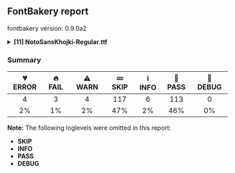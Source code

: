 ## FontBakery report

fontbakery version: 0.9.0a2

<details><summary><b>[11] NotoSansKhojki-Regular.ttf</b></summary><div><details><summary>💔 <b>ERROR:</b> Checking OS/2 achVendID. (<a href="https://font-bakery.readthedocs.io/en/stable/fontbakery/profiles/googlefonts.html#com.google.fonts/check/vendor_id">com.google.fonts/check/vendor_id</a>)</summary><div>


* 💔 **ERROR** The condition <FontBakeryCondition:registered_vendor_ids> had an error: ModuleNotFoundError: No module named 'bs4'
</div></details><details><summary>💔 <b>ERROR:</b> Show hinting filesize impact. (<a href="https://font-bakery.readthedocs.io/en/stable/fontbakery/profiles/googlefonts.html#com.google.fonts/check/hinting_impact">com.google.fonts/check/hinting_impact</a>)</summary><div>


* 💔 **ERROR** The condition <FontBakeryCondition:hinting_stats> had an error: ModuleNotFoundError: No module named 'dehinter'
</div></details><details><summary>💔 <b>ERROR:</b> Check that no collisions are found while shaping (<a href="https://font-bakery.readthedocs.io/en/stable/fontbakery/profiles/<Section: Shaping Checks>.html#com.google.fonts/check/shaping/collides">com.google.fonts/check/shaping/collides</a>)</summary><div>


* 💔 **ERROR** Failed with ModuleNotFoundError: No module named 'collidoscope'
</div></details><details><summary>💔 <b>ERROR:</b> Ensure soft_dotted characters lose their dot when combined with marks that replace the dot. (<a href="https://font-bakery.readthedocs.io/en/stable/fontbakery/profiles/<Section: Shaping Checks>.html#com.google.fonts/check/soft_dotted">com.google.fonts/check/soft_dotted</a>)</summary><div>


* 💔 **ERROR** Failed with ModuleNotFoundError: No module named 'shaperglot'
</div></details><details><summary>🔥 <b>FAIL:</b> Version number has increased since previous release on Google Fonts? (<a href="https://font-bakery.readthedocs.io/en/stable/fontbakery/profiles/googlefonts.html#com.google.fonts/check/version_bump">com.google.fonts/check/version_bump</a>)</summary><div>


* 🔥 **FAIL** Version number 2.0030059814453125 is equal to version on Google Fonts.
* 🔥 **FAIL** Version number 2.0030059814453125 is less than version on Google Fonts GitHub repo (2.003997802734375).
</div></details><details><summary>🔥 <b>FAIL:</b> Noto fonts must have an ARTICLE.en_us.html file (<a href="https://font-bakery.readthedocs.io/en/stable/fontbakery/profiles/googlefonts.html#com.google.fonts/check/description/noto_has_article">com.google.fonts/check/description/noto_has_article</a>)</summary><div>


* 🔥 **FAIL** This is a Noto font but it lacks an ARTICLE.en_us.html file [code: missing-article]
</div></details><details><summary>🔥 <b>FAIL:</b> Check that texts shape as per expectation (<a href="https://font-bakery.readthedocs.io/en/stable/fontbakery/profiles/<Section: Shaping Checks>.html#com.google.fonts/check/shaping/regression">com.google.fonts/check/shaping/regression</a>)</summary><div>


* 🔥 **FAIL** qa/shaping_tests/khojki.json: Expected and actual shaping not matching
<div class="shaping">


<style type="text/css">
    @font-face {font-family: "TestFont"; src: url(../../fonts/NotoSansKhojki/googlefonts/ttf/NotoSansKhojki-Regular.ttf);}
    .tf { font-family: "TestFont"; }
    .shaping pre { font-size: 1.2rem; }
    .shaping li {
        font-size: 1.2rem;
        border-top: 1px solid #ddd;
        padding: 12px;
        margin-top: 12px;
    }
    .shaping-svg {
        height: 100px;
        margin: 10px;
        transform: matrix(1, 0, 0, -1, 0, 0);
    }
</style>

<h4>qa/shaping_tests/khojki.json: Expected and actual shaping not matching</h4>


</div>
<div class="shaping">

<li>Shaping did not match: <span class="tf">𑈤‍𑈵𑈦𑈟𑈯𑈋𑈮</span> (Added by SIESTA)</li>


<pre>Expected: MRA=0+768|PU=4+564|kj_GGA=6+744|II.alt2=6+249</pre>



<pre>Got     : MRA=0+768|space=0+0|PU=4+564|kj_GGA=6+744|II.alt2=6+249</pre>


Got: <svg class="shaping-svg" xmlns="http://www.w3.org/2000/svg" viewBox="0 0 2325 2856" transform="matrix(1 0 0 -1 0 0)">
<path d="M421.0,-34.0Q418.0,-36.0 412.5,-38.5Q407.0,-41.0 400.0,-42.0Q384.0,-43.0 370.0,-30.0Q356.0,-17.0 355.0,-4.0Q354.0,5.0 355.5,12.0Q357.0,19.0 366.0,27.0L607.0,250.0Q610.0,272.0 612.0,296.0Q614.0,320.0 614.0,345.0Q614.0,414.0 604.0,442.0Q594.0,470.0 568.0,470.0Q533.0,470.0 492.5,452.0Q452.0,434.0 393.0,389.0Q401.0,357.0 408.5,312.5Q416.0,268.0 416.0,220.0Q416.0,153.0 386.0,107.0Q356.0,61.0 285.0,61.0Q237.0,61.0 204.5,81.0Q172.0,101.0 156.0,132.0Q140.0,163.0 140.0,196.0Q140.0,256.0 185.0,313.0Q230.0,370.0 305.0,431.0Q291.0,456.0 265.0,466.0Q239.0,476.0 186.0,476.0Q130.0,476.0 100.5,493.5Q71.0,511.0 60.5,535.0Q50.0,559.0 50.0,580.0Q50.0,602.0 64.5,614.5Q79.0,627.0 94.0,627.0Q108.0,627.0 113.5,619.5Q119.0,612.0 121.0,601.0Q124.0,588.0 130.5,576.5Q137.0,565.0 159.0,560.0Q174.0,557.0 191.0,556.5Q208.0,556.0 239.0,556.0Q282.0,556.0 311.0,537.0Q340.0,518.0 362.0,475.0Q415.0,514.0 462.5,534.5Q510.0,555.0 557.0,555.0Q615.0,555.0 645.0,523.5Q675.0,492.0 686.5,441.5Q698.0,391.0 698.0,333.0Q698.0,271.0 688.5,207.5Q679.0,144.0 666.5,93.0Q654.0,42.0 643.0,17.0Q637.0,3.0 625.5,-1.5Q614.0,-6.0 602.0,-6.0Q584.0,-6.0 567.0,4.0Q550.0,14.0 550.0,33.0Q550.0,39.0 557.0,59.0Q564.0,79.0 573.0,109.0L421.0,-34.0ZM225.0,188.0Q225.0,166.0 237.5,156.0Q250.0,146.0 271.0,146.0Q306.0,146.0 324.0,178.5Q342.0,211.0 342.0,257.0Q342.0,277.0 339.5,297.5Q337.0,318.0 332.0,338.0Q282.0,294.0 253.5,253.5Q225.0,213.0 225.0,188.0Z" transform="translate(0, 947)"/>
<path d="" transform="translate(768, 947)"/>
<path d="M494.0,244.0Q494.0,127.0 473.0,38.5Q452.0,-50.0 398.5,-100.0Q345.0,-150.0 248.0,-150.0Q206.0,-150.0 167.0,-137.5Q128.0,-125.0 97.0,-104.5Q66.0,-84.0 48.0,-59.0Q30.0,-34.0 30.0,-9.0Q30.0,8.0 34.5,28.0Q39.0,48.0 52.0,48.0Q60.0,48.0 66.5,40.5Q73.0,33.0 83.0,20.0Q98.0,1.0 120.5,-19.0Q143.0,-39.0 173.0,-52.5Q203.0,-66.0 240.0,-66.0Q305.0,-66.0 342.0,-27.0Q379.0,12.0 394.0,82.5Q409.0,153.0 409.0,247.0Q409.0,255.0 409.0,263.0Q373.0,228.0 337.5,215.0Q302.0,202.0 268.0,202.0Q228.0,202.0 194.5,218.0Q161.0,234.0 140.0,261.5Q119.0,289.0 115.0,324.0Q114.0,331.0 114.0,343.5Q114.0,356.0 114.0,370.0Q114.0,399.0 114.5,430.5Q115.0,462.0 115.0,477.0Q115.0,491.0 111.5,504.5Q108.0,518.0 94.5,527.5Q81.0,537.0 50.0,539.0Q41.0,540.0 36.5,548.5Q32.0,557.0 32.0,569.0Q32.0,586.0 41.0,603.0Q50.0,620.0 67.0,620.0Q122.0,620.0 159.0,588.5Q196.0,557.0 196.0,497.0Q196.0,478.0 196.5,445.5Q197.0,413.0 198.0,382.5Q199.0,352.0 199.0,339.0Q201.0,312.0 215.5,297.0Q230.0,282.0 263.0,282.0Q289.0,282.0 319.0,293.0Q349.0,304.0 370.5,330.0Q392.0,356.0 392.0,402.0Q392.0,442.0 382.5,471.0Q373.0,500.0 363.5,520.5Q354.0,541.0 354.0,555.0Q354.0,572.0 365.0,580.5Q376.0,589.0 391.0,589.0Q408.0,589.0 425.0,577.0Q442.0,565.0 450.0,544.0Q464.0,510.0 473.5,459.0Q483.0,408.0 488.5,351.5Q494.0,295.0 494.0,244.0Z" transform="translate(768, 947)"/>
<path d="M674.0,291.0Q674.0,243.0 669.5,183.5Q665.0,124.0 656.0,69.0Q647.0,14.0 632.0,-23.0Q626.0,-38.0 614.0,-42.0Q602.0,-46.0 590.0,-46.0Q572.0,-46.0 555.5,-35.5Q539.0,-25.0 539.0,-7.0Q539.0,7.0 554.0,48.0Q569.0,89.0 580.0,160.0Q541.0,134.0 492.5,110.5Q444.0,87.0 392.5,66.0Q341.0,45.0 293.0,29.5Q245.0,14.0 208.0,4.0Q188.0,-1.0 175.0,-2.5Q162.0,-4.0 148.0,-4.0Q124.0,-4.0 111.0,13.0Q98.0,30.0 98.0,48.0Q98.0,67.0 110.0,74.0Q122.0,81.0 143.0,85.0Q198.0,95.0 259.5,112.5Q321.0,130.0 381.5,155.0Q442.0,180.0 495.5,210.5Q549.0,241.0 589.0,276.0Q589.0,281.0 589.0,286.0Q589.0,345.0 582.5,391.0Q576.0,437.0 565.0,465.0Q555.0,491.0 536.0,511.5Q517.0,532.0 479.0,548.0Q466.0,553.0 457.0,560.0Q448.0,567.0 448.0,582.0Q448.0,602.0 464.0,616.5Q480.0,631.0 503.0,631.0Q528.0,631.0 564.5,607.0Q601.0,583.0 626.0,536.0Q649.0,495.0 661.5,435.0Q674.0,375.0 674.0,291.0ZM283.0,213.0Q234.0,213.0 194.0,227.5Q154.0,242.0 125.5,264.0Q97.0,286.0 82.0,310.0Q67.0,334.0 67.0,353.0Q67.0,364.0 71.5,380.0Q76.0,396.0 84.5,408.0Q93.0,420.0 103.0,420.0Q112.0,420.0 119.0,408.5Q126.0,397.0 135.0,382.0Q154.0,351.0 188.5,325.0Q223.0,299.0 285.0,299.0Q329.0,299.0 362.0,322.0Q395.0,345.0 395.0,382.0Q395.0,419.0 369.5,437.0Q344.0,455.0 283.0,455.0Q206.0,455.0 159.5,487.0Q113.0,519.0 113.0,583.0Q113.0,605.0 128.5,616.0Q144.0,627.0 159.0,627.0Q176.0,627.0 180.5,614.0Q185.0,601.0 188.0,586.0Q194.0,558.0 220.0,548.0Q246.0,538.0 299.0,538.0Q346.0,538.0 385.5,521.0Q425.0,504.0 449.0,468.0Q473.0,432.0 473.0,375.0Q473.0,305.0 424.0,259.0Q375.0,213.0 283.0,213.0Z" transform="translate(1332, 947)"/>
<path d="M50.0,40.0Q50.0,94.0 58.5,140.5Q67.0,187.0 77.0,230.0Q86.0,268.0 91.5,304.5Q97.0,341.0 97.0,378.0Q97.0,422.0 86.0,446.0Q75.0,470.0 43.0,470.0Q5.0,470.0 -30.0,423.0Q-65.0,376.0 -86.0,301.0L-151.0,335.0Q-136.0,388.0 -113.0,437.5Q-90.0,487.0 -52.5,519.0Q-15.0,551.0 41.0,551.0Q89.0,551.0 118.0,527.0Q147.0,503.0 160.5,462.0Q174.0,421.0 174.0,371.0Q174.0,345.0 169.5,310.0Q165.0,275.0 159.0,242.0Q153.0,209.0 148.0,188.0Q140.0,153.0 133.5,117.0Q127.0,81.0 127.0,43.0Q127.0,-27.0 146.0,-49.5Q165.0,-72.0 198.0,-72.0Q209.0,-72.0 221.0,-69.0Q226.0,-68.0 231.0,-67.5Q236.0,-67.0 239.0,-67.0Q254.0,-67.0 261.5,-84.5Q269.0,-102.0 269.0,-119.0Q269.0,-135.0 261.0,-139.0Q245.0,-147.0 228.5,-149.5Q212.0,-152.0 195.0,-152.0Q132.0,-152.0 91.0,-103.0Q50.0,-54.0 50.0,40.0Z" transform="translate(2076, 947)"/>
</svg>
 Expected: <svg class="shaping-svg" xmlns="http://www.w3.org/2000/svg" viewBox="0 0 2325 2856" transform="matrix(1 0 0 -1 0 0)">
<path d="M421.0,-34.0Q418.0,-36.0 412.5,-38.5Q407.0,-41.0 400.0,-42.0Q384.0,-43.0 370.0,-30.0Q356.0,-17.0 355.0,-4.0Q354.0,5.0 355.5,12.0Q357.0,19.0 366.0,27.0L607.0,250.0Q610.0,272.0 612.0,296.0Q614.0,320.0 614.0,345.0Q614.0,414.0 604.0,442.0Q594.0,470.0 568.0,470.0Q533.0,470.0 492.5,452.0Q452.0,434.0 393.0,389.0Q401.0,357.0 408.5,312.5Q416.0,268.0 416.0,220.0Q416.0,153.0 386.0,107.0Q356.0,61.0 285.0,61.0Q237.0,61.0 204.5,81.0Q172.0,101.0 156.0,132.0Q140.0,163.0 140.0,196.0Q140.0,256.0 185.0,313.0Q230.0,370.0 305.0,431.0Q291.0,456.0 265.0,466.0Q239.0,476.0 186.0,476.0Q130.0,476.0 100.5,493.5Q71.0,511.0 60.5,535.0Q50.0,559.0 50.0,580.0Q50.0,602.0 64.5,614.5Q79.0,627.0 94.0,627.0Q108.0,627.0 113.5,619.5Q119.0,612.0 121.0,601.0Q124.0,588.0 130.5,576.5Q137.0,565.0 159.0,560.0Q174.0,557.0 191.0,556.5Q208.0,556.0 239.0,556.0Q282.0,556.0 311.0,537.0Q340.0,518.0 362.0,475.0Q415.0,514.0 462.5,534.5Q510.0,555.0 557.0,555.0Q615.0,555.0 645.0,523.5Q675.0,492.0 686.5,441.5Q698.0,391.0 698.0,333.0Q698.0,271.0 688.5,207.5Q679.0,144.0 666.5,93.0Q654.0,42.0 643.0,17.0Q637.0,3.0 625.5,-1.5Q614.0,-6.0 602.0,-6.0Q584.0,-6.0 567.0,4.0Q550.0,14.0 550.0,33.0Q550.0,39.0 557.0,59.0Q564.0,79.0 573.0,109.0L421.0,-34.0ZM225.0,188.0Q225.0,166.0 237.5,156.0Q250.0,146.0 271.0,146.0Q306.0,146.0 324.0,178.5Q342.0,211.0 342.0,257.0Q342.0,277.0 339.5,297.5Q337.0,318.0 332.0,338.0Q282.0,294.0 253.5,253.5Q225.0,213.0 225.0,188.0Z" transform="translate(0, 947)"/>
<path d="M494.0,244.0Q494.0,127.0 473.0,38.5Q452.0,-50.0 398.5,-100.0Q345.0,-150.0 248.0,-150.0Q206.0,-150.0 167.0,-137.5Q128.0,-125.0 97.0,-104.5Q66.0,-84.0 48.0,-59.0Q30.0,-34.0 30.0,-9.0Q30.0,8.0 34.5,28.0Q39.0,48.0 52.0,48.0Q60.0,48.0 66.5,40.5Q73.0,33.0 83.0,20.0Q98.0,1.0 120.5,-19.0Q143.0,-39.0 173.0,-52.5Q203.0,-66.0 240.0,-66.0Q305.0,-66.0 342.0,-27.0Q379.0,12.0 394.0,82.5Q409.0,153.0 409.0,247.0Q409.0,255.0 409.0,263.0Q373.0,228.0 337.5,215.0Q302.0,202.0 268.0,202.0Q228.0,202.0 194.5,218.0Q161.0,234.0 140.0,261.5Q119.0,289.0 115.0,324.0Q114.0,331.0 114.0,343.5Q114.0,356.0 114.0,370.0Q114.0,399.0 114.5,430.5Q115.0,462.0 115.0,477.0Q115.0,491.0 111.5,504.5Q108.0,518.0 94.5,527.5Q81.0,537.0 50.0,539.0Q41.0,540.0 36.5,548.5Q32.0,557.0 32.0,569.0Q32.0,586.0 41.0,603.0Q50.0,620.0 67.0,620.0Q122.0,620.0 159.0,588.5Q196.0,557.0 196.0,497.0Q196.0,478.0 196.5,445.5Q197.0,413.0 198.0,382.5Q199.0,352.0 199.0,339.0Q201.0,312.0 215.5,297.0Q230.0,282.0 263.0,282.0Q289.0,282.0 319.0,293.0Q349.0,304.0 370.5,330.0Q392.0,356.0 392.0,402.0Q392.0,442.0 382.5,471.0Q373.0,500.0 363.5,520.5Q354.0,541.0 354.0,555.0Q354.0,572.0 365.0,580.5Q376.0,589.0 391.0,589.0Q408.0,589.0 425.0,577.0Q442.0,565.0 450.0,544.0Q464.0,510.0 473.5,459.0Q483.0,408.0 488.5,351.5Q494.0,295.0 494.0,244.0Z" transform="translate(768, 947)"/>
<path d="M674.0,291.0Q674.0,243.0 669.5,183.5Q665.0,124.0 656.0,69.0Q647.0,14.0 632.0,-23.0Q626.0,-38.0 614.0,-42.0Q602.0,-46.0 590.0,-46.0Q572.0,-46.0 555.5,-35.5Q539.0,-25.0 539.0,-7.0Q539.0,7.0 554.0,48.0Q569.0,89.0 580.0,160.0Q541.0,134.0 492.5,110.5Q444.0,87.0 392.5,66.0Q341.0,45.0 293.0,29.5Q245.0,14.0 208.0,4.0Q188.0,-1.0 175.0,-2.5Q162.0,-4.0 148.0,-4.0Q124.0,-4.0 111.0,13.0Q98.0,30.0 98.0,48.0Q98.0,67.0 110.0,74.0Q122.0,81.0 143.0,85.0Q198.0,95.0 259.5,112.5Q321.0,130.0 381.5,155.0Q442.0,180.0 495.5,210.5Q549.0,241.0 589.0,276.0Q589.0,281.0 589.0,286.0Q589.0,345.0 582.5,391.0Q576.0,437.0 565.0,465.0Q555.0,491.0 536.0,511.5Q517.0,532.0 479.0,548.0Q466.0,553.0 457.0,560.0Q448.0,567.0 448.0,582.0Q448.0,602.0 464.0,616.5Q480.0,631.0 503.0,631.0Q528.0,631.0 564.5,607.0Q601.0,583.0 626.0,536.0Q649.0,495.0 661.5,435.0Q674.0,375.0 674.0,291.0ZM283.0,213.0Q234.0,213.0 194.0,227.5Q154.0,242.0 125.5,264.0Q97.0,286.0 82.0,310.0Q67.0,334.0 67.0,353.0Q67.0,364.0 71.5,380.0Q76.0,396.0 84.5,408.0Q93.0,420.0 103.0,420.0Q112.0,420.0 119.0,408.5Q126.0,397.0 135.0,382.0Q154.0,351.0 188.5,325.0Q223.0,299.0 285.0,299.0Q329.0,299.0 362.0,322.0Q395.0,345.0 395.0,382.0Q395.0,419.0 369.5,437.0Q344.0,455.0 283.0,455.0Q206.0,455.0 159.5,487.0Q113.0,519.0 113.0,583.0Q113.0,605.0 128.5,616.0Q144.0,627.0 159.0,627.0Q176.0,627.0 180.5,614.0Q185.0,601.0 188.0,586.0Q194.0,558.0 220.0,548.0Q246.0,538.0 299.0,538.0Q346.0,538.0 385.5,521.0Q425.0,504.0 449.0,468.0Q473.0,432.0 473.0,375.0Q473.0,305.0 424.0,259.0Q375.0,213.0 283.0,213.0Z" transform="translate(1332, 947)"/>
<path d="M50.0,40.0Q50.0,94.0 58.5,140.5Q67.0,187.0 77.0,230.0Q86.0,268.0 91.5,304.5Q97.0,341.0 97.0,378.0Q97.0,422.0 86.0,446.0Q75.0,470.0 43.0,470.0Q5.0,470.0 -30.0,423.0Q-65.0,376.0 -86.0,301.0L-151.0,335.0Q-136.0,388.0 -113.0,437.5Q-90.0,487.0 -52.5,519.0Q-15.0,551.0 41.0,551.0Q89.0,551.0 118.0,527.0Q147.0,503.0 160.5,462.0Q174.0,421.0 174.0,371.0Q174.0,345.0 169.5,310.0Q165.0,275.0 159.0,242.0Q153.0,209.0 148.0,188.0Q140.0,153.0 133.5,117.0Q127.0,81.0 127.0,43.0Q127.0,-27.0 146.0,-49.5Q165.0,-72.0 198.0,-72.0Q209.0,-72.0 221.0,-69.0Q226.0,-68.0 231.0,-67.5Q236.0,-67.0 239.0,-67.0Q254.0,-67.0 261.5,-84.5Q269.0,-102.0 269.0,-119.0Q269.0,-135.0 261.0,-139.0Q245.0,-147.0 228.5,-149.5Q212.0,-152.0 195.0,-152.0Q132.0,-152.0 91.0,-103.0Q50.0,-54.0 50.0,40.0Z" transform="translate(2076, 947)"/>
</svg>


</div>
<div class="shaping">

<li>Shaping did not match: <span class="tf">𑈃𑈾𑈈𑈷𑈈‍𑈵𑈦𑈌𑈯</span> (Added by SIESTA)</li>


<pre>Expected: kj_U=0+658|u1123E=0@-130,60+0|kj_KA=2+773|Shadda=2@-123,0+0|KRA=4+773|GHU=8+787</pre>



<pre>Got     : kj_U=0+658|u1123E=0@-130,60+0|kj_KA=2+773|Shadda=2@-123,0+0|KRA=4+773|space=4+0|GHU=8+787</pre>


Got: <svg class="shaping-svg" xmlns="http://www.w3.org/2000/svg" viewBox="0 0 2991 2856" transform="matrix(1 0 0 -1 0 0)">
<path d="M27.0,342.0Q27.0,411.0 54.0,463.0Q81.0,515.0 128.0,550.5Q175.0,586.0 234.5,603.5Q294.0,621.0 358.0,621.0Q414.0,621.0 439.5,605.5Q465.0,590.0 465.0,572.0Q465.0,544.0 438.0,544.0Q429.0,544.0 414.5,546.5Q400.0,549.0 374.0,549.0Q323.0,549.0 269.0,533.0Q215.0,517.0 173.5,484.0Q132.0,451.0 116.0,399.0Q141.0,416.0 171.0,427.5Q201.0,439.0 232.0,439.0Q305.0,439.0 342.0,392.0Q379.0,345.0 379.0,277.0Q379.0,213.0 338.0,169.5Q297.0,126.0 220.0,126.0Q169.0,126.0 125.0,151.5Q81.0,177.0 54.0,225.5Q27.0,274.0 27.0,342.0ZM150.0,41.0Q166.0,41.0 187.5,33.5Q209.0,26.0 258.0,26.0Q341.0,26.0 401.0,56.5Q461.0,87.0 493.0,142.0Q525.0,197.0 525.0,269.0Q525.0,318.0 514.0,352.0Q503.0,386.0 503.0,398.0Q503.0,411.0 517.5,420.5Q532.0,430.0 553.0,430.0Q575.0,430.0 587.0,405.0Q599.0,380.0 604.0,342.0Q609.0,304.0 609.0,265.0Q609.0,111.0 521.5,30.5Q434.0,-50.0 273.0,-50.0Q237.0,-50.0 203.5,-43.0Q170.0,-36.0 148.5,-21.0Q127.0,-6.0 127.0,16.0Q127.0,26.0 133.5,33.5Q140.0,41.0 150.0,41.0ZM228.0,361.0Q194.0,361.0 163.0,347.0Q132.0,333.0 111.0,312.0Q119.0,258.0 147.5,234.0Q176.0,210.0 212.0,210.0Q251.0,210.0 274.0,232.5Q297.0,255.0 297.0,288.0Q297.0,324.0 278.0,342.5Q259.0,361.0 228.0,361.0Z" transform="translate(0, 947)"/>
<path d="M-280.0,753.0Q-281.0,746.0 -289.5,743.0Q-298.0,740.0 -309.0,740.0Q-324.0,740.0 -337.0,745.5Q-350.0,751.0 -350.0,761.0Q-350.0,763.0 -348.0,771.0Q-341.0,814.0 -305.0,845.5Q-269.0,877.0 -220.0,877.0Q-181.0,877.0 -151.0,859.5Q-121.0,842.0 -104.0,812.5Q-87.0,783.0 -87.0,747.0Q-87.0,707.0 -110.0,675.0Q-133.0,643.0 -170.0,628.0Q-177.0,625.0 -185.0,622.5Q-193.0,620.0 -199.0,620.0Q-212.0,620.0 -220.0,633.5Q-228.0,647.0 -228.0,661.0Q-228.0,669.0 -224.5,676.0Q-221.0,683.0 -214.0,684.0Q-189.0,689.0 -173.0,706.0Q-157.0,723.0 -157.0,751.0Q-157.0,775.0 -174.5,792.0Q-192.0,809.0 -219.0,809.0Q-244.0,809.0 -261.0,793.5Q-278.0,778.0 -280.0,753.0Z" transform="translate(528, 1007)"/>
<path d="M435.0,133.0Q408.0,106.0 391.0,92.5Q374.0,79.0 353.0,79.0Q329.0,79.0 312.5,94.0Q296.0,109.0 296.0,122.0Q296.0,130.0 298.5,134.0Q301.0,138.0 305.0,141.0Q352.0,180.0 396.0,222.0Q440.0,264.0 475.5,303.5Q511.0,343.0 532.0,378.0Q553.0,413.0 553.0,438.0Q553.0,455.0 541.5,468.0Q530.0,481.0 506.0,481.0Q477.0,481.0 432.5,460.5Q388.0,440.0 331.0,390.0Q294.0,357.0 249.5,311.0Q205.0,265.0 158.0,206.0Q148.0,193.0 139.0,188.5Q130.0,184.0 120.0,184.0Q100.0,184.0 82.0,199.0Q64.0,214.0 64.0,227.0Q64.0,237.0 68.0,243.0Q104.0,294.0 155.5,346.0Q207.0,398.0 265.0,448.0Q249.0,464.0 228.0,470.0Q207.0,476.0 166.0,476.0Q110.0,476.0 80.5,493.5Q51.0,511.0 40.5,535.0Q30.0,559.0 30.0,580.0Q30.0,602.0 44.5,614.5Q59.0,627.0 74.0,627.0Q88.0,627.0 93.5,619.5Q99.0,612.0 101.0,601.0Q104.0,588.0 110.5,576.5Q117.0,565.0 139.0,560.0Q153.0,557.0 170.5,556.5Q188.0,556.0 219.0,556.0Q249.0,556.0 274.0,540.5Q299.0,525.0 318.0,490.0Q364.0,523.0 405.5,540.5Q447.0,558.0 485.0,558.0Q534.0,558.0 566.5,537.0Q599.0,516.0 615.0,484.5Q631.0,453.0 631.0,422.0Q631.0,390.0 613.0,354.0Q595.0,318.0 568.0,281.0Q611.0,273.0 628.5,242.0Q646.0,211.0 653.0,175.0Q657.0,154.0 659.0,128.5Q661.0,103.0 670.0,85.0Q679.0,67.0 704.0,67.0Q718.0,67.0 723.0,57.5Q728.0,48.0 728.0,37.0Q728.0,22.0 718.5,9.0Q709.0,-4.0 683.0,-4.0Q648.0,-4.0 627.5,14.0Q607.0,32.0 597.5,63.5Q588.0,95.0 584.0,133.0Q581.0,165.0 567.0,189.0Q553.0,213.0 524.0,213.0Q518.0,213.0 511.0,213.0Q491.0,190.0 471.5,170.0Q452.0,150.0 435.0,133.0Z" transform="translate(658, 947)"/>
<path d="M-50.0,744.0Q-50.0,692.0 -73.0,656.0Q-96.0,620.0 -147.0,620.0Q-173.0,620.0 -191.5,628.5Q-210.0,637.0 -223.0,652.0Q-235.0,637.0 -253.5,628.5Q-272.0,620.0 -298.0,620.0Q-347.0,620.0 -371.5,653.0Q-396.0,686.0 -396.0,744.0L-396.0,782.0Q-396.0,793.0 -384.5,800.5Q-373.0,808.0 -360.0,808.0Q-346.0,808.0 -336.0,800.5Q-326.0,793.0 -326.0,782.0L-326.0,737.0Q-326.0,715.0 -317.0,700.0Q-308.0,685.0 -289.0,685.0Q-258.0,685.0 -258.0,737.0L-258.0,782.0Q-258.0,795.0 -246.5,801.5Q-235.0,808.0 -222.0,808.0Q-208.0,808.0 -198.0,800.0Q-188.0,792.0 -188.0,782.0L-188.0,734.0Q-188.0,713.0 -178.5,699.0Q-169.0,685.0 -153.0,685.0Q-136.0,685.0 -128.0,699.5Q-120.0,714.0 -120.0,737.0L-120.0,782.0Q-120.0,793.0 -110.0,800.5Q-100.0,808.0 -86.0,808.0Q-72.0,808.0 -61.0,800.5Q-50.0,793.0 -50.0,782.0L-50.0,744.0Z" transform="translate(1308, 947)"/>
<path d="M435.0,133.0Q408.0,106.0 391.0,92.5Q374.0,79.0 353.0,79.0Q329.0,79.0 312.5,94.0Q296.0,109.0 296.0,122.0Q296.0,130.0 298.5,134.0Q301.0,138.0 305.0,141.0Q352.0,180.0 396.0,222.0Q440.0,264.0 475.5,303.5Q511.0,343.0 532.0,378.0Q553.0,413.0 553.0,438.0Q553.0,455.0 541.5,468.0Q530.0,481.0 506.0,481.0Q477.0,481.0 432.5,460.5Q388.0,440.0 331.0,390.0Q294.0,357.0 249.5,311.0Q205.0,265.0 158.0,206.0Q148.0,193.0 139.0,188.5Q130.0,184.0 120.0,184.0Q100.0,184.0 82.0,199.0Q64.0,214.0 64.0,227.0Q64.0,237.0 68.0,243.0Q104.0,294.0 155.5,346.0Q207.0,398.0 265.0,448.0Q249.0,464.0 228.0,470.0Q207.0,476.0 166.0,476.0Q110.0,476.0 80.5,493.5Q51.0,511.0 40.5,535.0Q30.0,559.0 30.0,580.0Q30.0,602.0 44.5,614.5Q59.0,627.0 74.0,627.0Q88.0,627.0 93.5,619.5Q99.0,612.0 101.0,601.0Q104.0,588.0 110.5,576.5Q117.0,565.0 139.0,560.0Q153.0,557.0 170.5,556.5Q188.0,556.0 219.0,556.0Q249.0,556.0 274.0,540.5Q299.0,525.0 318.0,490.0Q364.0,523.0 405.5,540.5Q447.0,558.0 485.0,558.0Q534.0,558.0 566.5,537.0Q599.0,516.0 615.0,484.5Q631.0,453.0 631.0,422.0Q631.0,390.0 613.0,354.0Q595.0,318.0 568.0,281.0Q611.0,273.0 628.5,242.0Q646.0,211.0 653.0,175.0L654.0,171.0L667.0,189.0Q672.0,196.0 678.0,197.0Q694.0,200.0 710.5,187.5Q727.0,175.0 730.0,159.0Q733.0,143.0 726.0,134.0L680.0,74.0Q690.0,67.0 704.0,67.0Q718.0,67.0 723.0,57.5Q728.0,48.0 728.0,37.0Q728.0,22.0 718.5,9.0Q709.0,-4.0 683.0,-4.0Q653.0,-4.0 633.0,10.0L525.0,-132.0Q523.0,-135.0 518.0,-138.5Q513.0,-142.0 507.0,-144.0Q491.0,-148.0 474.5,-138.0Q458.0,-128.0 455.0,-115.0Q453.0,-106.0 453.5,-99.0Q454.0,-92.0 461.0,-82.0L590.0,88.0Q586.0,108.0 584.0,133.0Q581.0,165.0 567.0,189.0Q553.0,213.0 524.0,213.0Q518.0,213.0 511.0,213.0Q491.0,190.0 471.5,170.0Q452.0,150.0 435.0,133.0Z" transform="translate(1431, 947)"/>
<path d="" transform="translate(2204, 947)"/>
<path d="M717.0,322.0Q717.0,178.0 673.5,67.0Q630.0,-44.0 539.5,-107.0Q449.0,-170.0 307.0,-170.0Q247.0,-170.0 193.0,-157.5Q139.0,-145.0 98.0,-124.5Q57.0,-104.0 33.5,-79.0Q10.0,-54.0 10.0,-29.0Q10.0,-12.0 14.5,8.0Q19.0,28.0 32.0,28.0Q40.0,28.0 46.5,20.5Q53.0,13.0 63.0,0.0Q79.0,-19.0 111.0,-39.0Q143.0,-59.0 190.5,-72.5Q238.0,-86.0 300.0,-86.0Q410.0,-86.0 484.0,-34.0Q558.0,18.0 595.0,111.0Q632.0,204.0 632.0,328.0Q632.0,379.0 626.0,415.5Q620.0,452.0 606.0,478.0Q580.0,465.0 560.0,419.0Q540.0,373.0 513.0,276.0Q489.0,189.0 459.0,132.0Q429.0,75.0 386.0,47.0Q343.0,19.0 279.0,19.0Q227.0,19.0 183.0,39.5Q139.0,60.0 112.5,97.5Q86.0,135.0 86.0,186.0Q86.0,229.0 102.5,260.5Q119.0,292.0 149.0,315.0Q106.0,334.0 80.5,371.5Q55.0,409.0 55.0,454.0Q55.0,487.0 63.5,508.5Q72.0,530.0 86.0,546.0L31.0,546.0Q18.0,546.0 11.5,556.0Q5.0,566.0 5.0,579.0Q5.0,594.0 12.5,607.5Q20.0,621.0 33.0,621.0L350.0,621.0Q370.0,621.0 384.0,603.0Q398.0,585.0 398.0,566.0Q398.0,559.0 392.5,552.5Q387.0,546.0 375.0,546.0L218.0,546.0Q184.0,531.0 161.0,509.5Q138.0,488.0 138.0,446.0Q138.0,412.0 160.5,388.5Q183.0,365.0 215.0,365.0Q240.0,365.0 264.5,371.5Q289.0,378.0 308.0,376.0Q322.0,375.0 329.5,360.0Q337.0,345.0 337.0,328.0Q337.0,317.0 333.0,307.0Q329.0,297.0 318.0,296.0Q285.0,293.0 252.0,284.5Q219.0,276.0 197.5,255.0Q176.0,234.0 176.0,191.0Q176.0,145.0 203.5,124.5Q231.0,104.0 263.0,104.0Q306.0,104.0 335.5,121.0Q365.0,138.0 389.0,187.0Q413.0,236.0 438.0,330.0Q468.0,443.0 502.5,499.0Q537.0,555.0 589.0,555.0Q633.0,555.0 661.0,524.5Q689.0,494.0 703.0,441.5Q717.0,389.0 717.0,322.0Z" transform="translate(2204, 947)"/>
</svg>
 Expected: <svg class="shaping-svg" xmlns="http://www.w3.org/2000/svg" viewBox="0 0 2991 2856" transform="matrix(1 0 0 -1 0 0)">
<path d="M27.0,342.0Q27.0,411.0 54.0,463.0Q81.0,515.0 128.0,550.5Q175.0,586.0 234.5,603.5Q294.0,621.0 358.0,621.0Q414.0,621.0 439.5,605.5Q465.0,590.0 465.0,572.0Q465.0,544.0 438.0,544.0Q429.0,544.0 414.5,546.5Q400.0,549.0 374.0,549.0Q323.0,549.0 269.0,533.0Q215.0,517.0 173.5,484.0Q132.0,451.0 116.0,399.0Q141.0,416.0 171.0,427.5Q201.0,439.0 232.0,439.0Q305.0,439.0 342.0,392.0Q379.0,345.0 379.0,277.0Q379.0,213.0 338.0,169.5Q297.0,126.0 220.0,126.0Q169.0,126.0 125.0,151.5Q81.0,177.0 54.0,225.5Q27.0,274.0 27.0,342.0ZM150.0,41.0Q166.0,41.0 187.5,33.5Q209.0,26.0 258.0,26.0Q341.0,26.0 401.0,56.5Q461.0,87.0 493.0,142.0Q525.0,197.0 525.0,269.0Q525.0,318.0 514.0,352.0Q503.0,386.0 503.0,398.0Q503.0,411.0 517.5,420.5Q532.0,430.0 553.0,430.0Q575.0,430.0 587.0,405.0Q599.0,380.0 604.0,342.0Q609.0,304.0 609.0,265.0Q609.0,111.0 521.5,30.5Q434.0,-50.0 273.0,-50.0Q237.0,-50.0 203.5,-43.0Q170.0,-36.0 148.5,-21.0Q127.0,-6.0 127.0,16.0Q127.0,26.0 133.5,33.5Q140.0,41.0 150.0,41.0ZM228.0,361.0Q194.0,361.0 163.0,347.0Q132.0,333.0 111.0,312.0Q119.0,258.0 147.5,234.0Q176.0,210.0 212.0,210.0Q251.0,210.0 274.0,232.5Q297.0,255.0 297.0,288.0Q297.0,324.0 278.0,342.5Q259.0,361.0 228.0,361.0Z" transform="translate(0, 947)"/>
<path d="M-280.0,753.0Q-281.0,746.0 -289.5,743.0Q-298.0,740.0 -309.0,740.0Q-324.0,740.0 -337.0,745.5Q-350.0,751.0 -350.0,761.0Q-350.0,763.0 -348.0,771.0Q-341.0,814.0 -305.0,845.5Q-269.0,877.0 -220.0,877.0Q-181.0,877.0 -151.0,859.5Q-121.0,842.0 -104.0,812.5Q-87.0,783.0 -87.0,747.0Q-87.0,707.0 -110.0,675.0Q-133.0,643.0 -170.0,628.0Q-177.0,625.0 -185.0,622.5Q-193.0,620.0 -199.0,620.0Q-212.0,620.0 -220.0,633.5Q-228.0,647.0 -228.0,661.0Q-228.0,669.0 -224.5,676.0Q-221.0,683.0 -214.0,684.0Q-189.0,689.0 -173.0,706.0Q-157.0,723.0 -157.0,751.0Q-157.0,775.0 -174.5,792.0Q-192.0,809.0 -219.0,809.0Q-244.0,809.0 -261.0,793.5Q-278.0,778.0 -280.0,753.0Z" transform="translate(528, 1007)"/>
<path d="M435.0,133.0Q408.0,106.0 391.0,92.5Q374.0,79.0 353.0,79.0Q329.0,79.0 312.5,94.0Q296.0,109.0 296.0,122.0Q296.0,130.0 298.5,134.0Q301.0,138.0 305.0,141.0Q352.0,180.0 396.0,222.0Q440.0,264.0 475.5,303.5Q511.0,343.0 532.0,378.0Q553.0,413.0 553.0,438.0Q553.0,455.0 541.5,468.0Q530.0,481.0 506.0,481.0Q477.0,481.0 432.5,460.5Q388.0,440.0 331.0,390.0Q294.0,357.0 249.5,311.0Q205.0,265.0 158.0,206.0Q148.0,193.0 139.0,188.5Q130.0,184.0 120.0,184.0Q100.0,184.0 82.0,199.0Q64.0,214.0 64.0,227.0Q64.0,237.0 68.0,243.0Q104.0,294.0 155.5,346.0Q207.0,398.0 265.0,448.0Q249.0,464.0 228.0,470.0Q207.0,476.0 166.0,476.0Q110.0,476.0 80.5,493.5Q51.0,511.0 40.5,535.0Q30.0,559.0 30.0,580.0Q30.0,602.0 44.5,614.5Q59.0,627.0 74.0,627.0Q88.0,627.0 93.5,619.5Q99.0,612.0 101.0,601.0Q104.0,588.0 110.5,576.5Q117.0,565.0 139.0,560.0Q153.0,557.0 170.5,556.5Q188.0,556.0 219.0,556.0Q249.0,556.0 274.0,540.5Q299.0,525.0 318.0,490.0Q364.0,523.0 405.5,540.5Q447.0,558.0 485.0,558.0Q534.0,558.0 566.5,537.0Q599.0,516.0 615.0,484.5Q631.0,453.0 631.0,422.0Q631.0,390.0 613.0,354.0Q595.0,318.0 568.0,281.0Q611.0,273.0 628.5,242.0Q646.0,211.0 653.0,175.0Q657.0,154.0 659.0,128.5Q661.0,103.0 670.0,85.0Q679.0,67.0 704.0,67.0Q718.0,67.0 723.0,57.5Q728.0,48.0 728.0,37.0Q728.0,22.0 718.5,9.0Q709.0,-4.0 683.0,-4.0Q648.0,-4.0 627.5,14.0Q607.0,32.0 597.5,63.5Q588.0,95.0 584.0,133.0Q581.0,165.0 567.0,189.0Q553.0,213.0 524.0,213.0Q518.0,213.0 511.0,213.0Q491.0,190.0 471.5,170.0Q452.0,150.0 435.0,133.0Z" transform="translate(658, 947)"/>
<path d="M-50.0,744.0Q-50.0,692.0 -73.0,656.0Q-96.0,620.0 -147.0,620.0Q-173.0,620.0 -191.5,628.5Q-210.0,637.0 -223.0,652.0Q-235.0,637.0 -253.5,628.5Q-272.0,620.0 -298.0,620.0Q-347.0,620.0 -371.5,653.0Q-396.0,686.0 -396.0,744.0L-396.0,782.0Q-396.0,793.0 -384.5,800.5Q-373.0,808.0 -360.0,808.0Q-346.0,808.0 -336.0,800.5Q-326.0,793.0 -326.0,782.0L-326.0,737.0Q-326.0,715.0 -317.0,700.0Q-308.0,685.0 -289.0,685.0Q-258.0,685.0 -258.0,737.0L-258.0,782.0Q-258.0,795.0 -246.5,801.5Q-235.0,808.0 -222.0,808.0Q-208.0,808.0 -198.0,800.0Q-188.0,792.0 -188.0,782.0L-188.0,734.0Q-188.0,713.0 -178.5,699.0Q-169.0,685.0 -153.0,685.0Q-136.0,685.0 -128.0,699.5Q-120.0,714.0 -120.0,737.0L-120.0,782.0Q-120.0,793.0 -110.0,800.5Q-100.0,808.0 -86.0,808.0Q-72.0,808.0 -61.0,800.5Q-50.0,793.0 -50.0,782.0L-50.0,744.0Z" transform="translate(1308, 947)"/>
<path d="M435.0,133.0Q408.0,106.0 391.0,92.5Q374.0,79.0 353.0,79.0Q329.0,79.0 312.5,94.0Q296.0,109.0 296.0,122.0Q296.0,130.0 298.5,134.0Q301.0,138.0 305.0,141.0Q352.0,180.0 396.0,222.0Q440.0,264.0 475.5,303.5Q511.0,343.0 532.0,378.0Q553.0,413.0 553.0,438.0Q553.0,455.0 541.5,468.0Q530.0,481.0 506.0,481.0Q477.0,481.0 432.5,460.5Q388.0,440.0 331.0,390.0Q294.0,357.0 249.5,311.0Q205.0,265.0 158.0,206.0Q148.0,193.0 139.0,188.5Q130.0,184.0 120.0,184.0Q100.0,184.0 82.0,199.0Q64.0,214.0 64.0,227.0Q64.0,237.0 68.0,243.0Q104.0,294.0 155.5,346.0Q207.0,398.0 265.0,448.0Q249.0,464.0 228.0,470.0Q207.0,476.0 166.0,476.0Q110.0,476.0 80.5,493.5Q51.0,511.0 40.5,535.0Q30.0,559.0 30.0,580.0Q30.0,602.0 44.5,614.5Q59.0,627.0 74.0,627.0Q88.0,627.0 93.5,619.5Q99.0,612.0 101.0,601.0Q104.0,588.0 110.5,576.5Q117.0,565.0 139.0,560.0Q153.0,557.0 170.5,556.5Q188.0,556.0 219.0,556.0Q249.0,556.0 274.0,540.5Q299.0,525.0 318.0,490.0Q364.0,523.0 405.5,540.5Q447.0,558.0 485.0,558.0Q534.0,558.0 566.5,537.0Q599.0,516.0 615.0,484.5Q631.0,453.0 631.0,422.0Q631.0,390.0 613.0,354.0Q595.0,318.0 568.0,281.0Q611.0,273.0 628.5,242.0Q646.0,211.0 653.0,175.0L654.0,171.0L667.0,189.0Q672.0,196.0 678.0,197.0Q694.0,200.0 710.5,187.5Q727.0,175.0 730.0,159.0Q733.0,143.0 726.0,134.0L680.0,74.0Q690.0,67.0 704.0,67.0Q718.0,67.0 723.0,57.5Q728.0,48.0 728.0,37.0Q728.0,22.0 718.5,9.0Q709.0,-4.0 683.0,-4.0Q653.0,-4.0 633.0,10.0L525.0,-132.0Q523.0,-135.0 518.0,-138.5Q513.0,-142.0 507.0,-144.0Q491.0,-148.0 474.5,-138.0Q458.0,-128.0 455.0,-115.0Q453.0,-106.0 453.5,-99.0Q454.0,-92.0 461.0,-82.0L590.0,88.0Q586.0,108.0 584.0,133.0Q581.0,165.0 567.0,189.0Q553.0,213.0 524.0,213.0Q518.0,213.0 511.0,213.0Q491.0,190.0 471.5,170.0Q452.0,150.0 435.0,133.0Z" transform="translate(1431, 947)"/>
<path d="M717.0,322.0Q717.0,178.0 673.5,67.0Q630.0,-44.0 539.5,-107.0Q449.0,-170.0 307.0,-170.0Q247.0,-170.0 193.0,-157.5Q139.0,-145.0 98.0,-124.5Q57.0,-104.0 33.5,-79.0Q10.0,-54.0 10.0,-29.0Q10.0,-12.0 14.5,8.0Q19.0,28.0 32.0,28.0Q40.0,28.0 46.5,20.5Q53.0,13.0 63.0,0.0Q79.0,-19.0 111.0,-39.0Q143.0,-59.0 190.5,-72.5Q238.0,-86.0 300.0,-86.0Q410.0,-86.0 484.0,-34.0Q558.0,18.0 595.0,111.0Q632.0,204.0 632.0,328.0Q632.0,379.0 626.0,415.5Q620.0,452.0 606.0,478.0Q580.0,465.0 560.0,419.0Q540.0,373.0 513.0,276.0Q489.0,189.0 459.0,132.0Q429.0,75.0 386.0,47.0Q343.0,19.0 279.0,19.0Q227.0,19.0 183.0,39.5Q139.0,60.0 112.5,97.5Q86.0,135.0 86.0,186.0Q86.0,229.0 102.5,260.5Q119.0,292.0 149.0,315.0Q106.0,334.0 80.5,371.5Q55.0,409.0 55.0,454.0Q55.0,487.0 63.5,508.5Q72.0,530.0 86.0,546.0L31.0,546.0Q18.0,546.0 11.5,556.0Q5.0,566.0 5.0,579.0Q5.0,594.0 12.5,607.5Q20.0,621.0 33.0,621.0L350.0,621.0Q370.0,621.0 384.0,603.0Q398.0,585.0 398.0,566.0Q398.0,559.0 392.5,552.5Q387.0,546.0 375.0,546.0L218.0,546.0Q184.0,531.0 161.0,509.5Q138.0,488.0 138.0,446.0Q138.0,412.0 160.5,388.5Q183.0,365.0 215.0,365.0Q240.0,365.0 264.5,371.5Q289.0,378.0 308.0,376.0Q322.0,375.0 329.5,360.0Q337.0,345.0 337.0,328.0Q337.0,317.0 333.0,307.0Q329.0,297.0 318.0,296.0Q285.0,293.0 252.0,284.5Q219.0,276.0 197.5,255.0Q176.0,234.0 176.0,191.0Q176.0,145.0 203.5,124.5Q231.0,104.0 263.0,104.0Q306.0,104.0 335.5,121.0Q365.0,138.0 389.0,187.0Q413.0,236.0 438.0,330.0Q468.0,443.0 502.5,499.0Q537.0,555.0 589.0,555.0Q633.0,555.0 661.0,524.5Q689.0,494.0 703.0,441.5Q717.0,389.0 717.0,322.0Z" transform="translate(2204, 947)"/>
</svg>


</div>
<div class="shaping">

<li>Shaping did not match: <span class="tf">𑈋𑈭𑈥𑈮𑈩‍𑈵𑈦𑈕𑈾𑈕𑈷</span> (Added by SIESTA)</li>


<pre>Expected: kj_GGA=0+994|I.alt=0@-228,70+0|kj_YA=2+1075|II.alt2=2+249|SRA=4+791|kj_TTHA=8+500|u1123E=8@-39,100+0|kj_TTHA=10+500|Shadda=10@-19,100+0</pre>



<pre>Got     : kj_GGA=0+994|I.alt=0@-228,70+0|kj_YA=2+1075|II.alt2=2+249|SRA=4+791|space=4+0|kj_TTHA=8+500|u1123E=8@-39,100+0|kj_TTHA=10+500|Shadda=10@-19,100+0</pre>


Got: <svg class="shaping-svg" xmlns="http://www.w3.org/2000/svg" viewBox="0 0 4109 2856" transform="matrix(1 0 0 -1 0 0)">
<path d="M674.0,291.0Q674.0,243.0 669.5,183.5Q665.0,124.0 656.0,69.0Q647.0,14.0 632.0,-23.0Q626.0,-38.0 614.0,-42.0Q602.0,-46.0 590.0,-46.0Q572.0,-46.0 555.5,-35.5Q539.0,-25.0 539.0,-7.0Q539.0,7.0 554.0,48.0Q569.0,89.0 580.0,160.0Q541.0,134.0 492.5,110.5Q444.0,87.0 392.5,66.0Q341.0,45.0 293.0,29.5Q245.0,14.0 208.0,4.0Q188.0,-1.0 175.0,-2.5Q162.0,-4.0 148.0,-4.0Q124.0,-4.0 111.0,13.0Q98.0,30.0 98.0,48.0Q98.0,67.0 110.0,74.0Q122.0,81.0 143.0,85.0Q198.0,95.0 259.5,112.5Q321.0,130.0 381.5,155.0Q442.0,180.0 495.5,210.5Q549.0,241.0 589.0,276.0Q589.0,281.0 589.0,286.0Q589.0,345.0 582.5,391.0Q576.0,437.0 565.0,465.0Q555.0,491.0 536.0,511.5Q517.0,532.0 479.0,548.0Q466.0,553.0 457.0,560.0Q448.0,567.0 448.0,582.0Q448.0,602.0 464.0,616.5Q480.0,631.0 503.0,631.0Q528.0,631.0 564.5,607.0Q601.0,583.0 626.0,536.0Q649.0,495.0 661.5,435.0Q674.0,375.0 674.0,291.0ZM283.0,213.0Q234.0,213.0 194.0,227.5Q154.0,242.0 125.5,264.0Q97.0,286.0 82.0,310.0Q67.0,334.0 67.0,353.0Q67.0,364.0 71.5,380.0Q76.0,396.0 84.5,408.0Q93.0,420.0 103.0,420.0Q112.0,420.0 119.0,408.5Q126.0,397.0 135.0,382.0Q154.0,351.0 188.5,325.0Q223.0,299.0 285.0,299.0Q329.0,299.0 362.0,322.0Q395.0,345.0 395.0,382.0Q395.0,419.0 369.5,437.0Q344.0,455.0 283.0,455.0Q206.0,455.0 159.5,487.0Q113.0,519.0 113.0,583.0Q113.0,605.0 128.5,616.0Q144.0,627.0 159.0,627.0Q176.0,627.0 180.5,614.0Q185.0,601.0 188.0,586.0Q194.0,558.0 220.0,548.0Q246.0,538.0 299.0,538.0Q346.0,538.0 385.5,521.0Q425.0,504.0 449.0,468.0Q473.0,432.0 473.0,375.0Q473.0,305.0 424.0,259.0Q375.0,213.0 283.0,213.0Z" transform="translate(0, 947)"/>
<path d="M-132.0,250.0Q-127.0,319.0 -112.5,389.0Q-98.0,459.0 -71.5,518.5Q-45.0,578.0 -4.5,614.0Q36.0,650.0 92.0,650.0Q120.0,650.0 145.5,640.5Q171.0,631.0 198.0,608.0Q207.0,601.0 214.0,591.5Q221.0,582.0 221.0,565.0Q221.0,551.0 211.0,540.0Q201.0,529.0 184.0,529.0Q176.0,529.0 166.0,534.5Q156.0,540.0 150.0,546.0Q139.0,557.0 121.5,563.5Q104.0,570.0 87.0,570.0Q56.0,570.0 26.0,528.0Q-4.0,486.0 -30.0,411.0Q-56.0,336.0 -74.0,237.0L-96.0,116.0L-139.0,144.0L-132.0,250.0Z" transform="translate(766, 1017)"/>
<path d="M920.0,64.0Q902.0,64.0 885.5,74.5Q869.0,85.0 869.0,103.0Q869.0,114.0 881.5,146.0Q894.0,178.0 906.0,226.0Q918.0,274.0 918.0,331.0Q918.0,374.0 910.0,400.0Q902.0,426.0 881.5,443.5Q861.0,461.0 823.0,476.0Q810.0,481.0 801.0,488.0Q792.0,495.0 792.0,510.0Q792.0,530.0 808.0,544.5Q824.0,559.0 847.0,559.0Q865.0,559.0 891.5,547.0Q918.0,535.0 944.0,509.0Q970.0,483.0 987.5,440.0Q1005.0,397.0 1005.0,335.0Q1005.0,256.0 990.5,188.5Q976.0,121.0 962.0,87.0Q956.0,72.0 944.0,68.0Q932.0,64.0 920.0,64.0ZM624.0,127.0Q572.0,127.0 533.0,149.5Q494.0,172.0 472.0,210.0Q450.0,248.0 450.0,296.0Q450.0,367.0 495.5,409.0Q541.0,451.0 614.0,451.0Q664.0,451.0 703.5,429.5Q743.0,408.0 765.5,370.0Q788.0,332.0 788.0,282.0Q788.0,212.0 743.0,169.5Q698.0,127.0 624.0,127.0ZM224.0,127.0Q172.0,127.0 133.0,149.5Q94.0,172.0 72.0,210.0Q50.0,248.0 50.0,296.0Q50.0,367.0 95.5,409.0Q141.0,451.0 214.0,451.0Q264.0,451.0 303.5,429.5Q343.0,408.0 365.5,370.0Q388.0,332.0 388.0,282.0Q388.0,212.0 343.0,169.5Q298.0,127.0 224.0,127.0ZM218.0,211.0Q259.0,211.0 284.0,233.5Q309.0,256.0 309.0,290.0Q309.0,326.0 284.5,346.5Q260.0,367.0 222.0,367.0Q181.0,367.0 156.0,345.0Q131.0,323.0 131.0,288.0Q131.0,251.0 155.5,231.0Q180.0,211.0 218.0,211.0ZM618.0,211.0Q659.0,211.0 684.0,233.5Q709.0,256.0 709.0,290.0Q709.0,326.0 684.5,346.5Q660.0,367.0 622.0,367.0Q581.0,367.0 556.0,345.0Q531.0,323.0 531.0,288.0Q531.0,251.0 555.5,231.0Q580.0,211.0 618.0,211.0Z" transform="translate(994, 947)"/>
<path d="M50.0,40.0Q50.0,94.0 58.5,140.5Q67.0,187.0 77.0,230.0Q86.0,268.0 91.5,304.5Q97.0,341.0 97.0,378.0Q97.0,422.0 86.0,446.0Q75.0,470.0 43.0,470.0Q5.0,470.0 -30.0,423.0Q-65.0,376.0 -86.0,301.0L-151.0,335.0Q-136.0,388.0 -113.0,437.5Q-90.0,487.0 -52.5,519.0Q-15.0,551.0 41.0,551.0Q89.0,551.0 118.0,527.0Q147.0,503.0 160.5,462.0Q174.0,421.0 174.0,371.0Q174.0,345.0 169.5,310.0Q165.0,275.0 159.0,242.0Q153.0,209.0 148.0,188.0Q140.0,153.0 133.5,117.0Q127.0,81.0 127.0,43.0Q127.0,-27.0 146.0,-49.5Q165.0,-72.0 198.0,-72.0Q209.0,-72.0 221.0,-69.0Q226.0,-68.0 231.0,-67.5Q236.0,-67.0 239.0,-67.0Q254.0,-67.0 261.5,-84.5Q269.0,-102.0 269.0,-119.0Q269.0,-135.0 261.0,-139.0Q245.0,-147.0 228.5,-149.5Q212.0,-152.0 195.0,-152.0Q132.0,-152.0 91.0,-103.0Q50.0,-54.0 50.0,40.0Z" transform="translate(2069, 947)"/>
<path d="M515.0,-132.0Q513.0,-135.0 508.0,-138.5Q503.0,-142.0 497.0,-144.0Q481.0,-148.0 464.5,-138.0Q448.0,-128.0 445.0,-115.0Q443.0,-106.0 443.5,-99.0Q444.0,-92.0 451.0,-82.0L552.0,50.0Q542.0,71.0 537.5,98.0Q533.0,125.0 533.0,157.0Q533.0,209.0 538.0,239.0Q501.0,222.0 451.0,222.0Q408.0,222.0 373.0,239.5Q338.0,257.0 317.5,289.0Q297.0,321.0 297.0,363.0Q297.0,380.0 297.5,402.0Q298.0,424.0 298.0,444.5Q298.0,465.0 298.0,477.0Q298.0,491.0 294.5,504.5Q291.0,518.0 277.5,527.5Q264.0,537.0 233.0,539.0Q224.0,540.0 219.5,548.5Q215.0,557.0 215.0,569.0Q215.0,586.0 224.0,603.0Q233.0,620.0 250.0,620.0Q305.0,620.0 342.0,588.5Q379.0,557.0 379.0,497.0Q379.0,478.0 379.5,450.5Q380.0,423.0 381.0,397.5Q382.0,372.0 382.0,359.0Q384.0,332.0 398.5,317.0Q413.0,302.0 446.0,302.0Q484.0,302.0 516.0,320.5Q548.0,339.0 553.0,375.0Q562.0,436.0 568.5,477.5Q575.0,519.0 579.0,544.0Q582.0,561.0 587.5,571.0Q593.0,581.0 605.0,581.0Q627.0,581.0 648.0,564.5Q669.0,548.0 669.0,527.0Q669.0,514.0 660.0,481.0Q651.0,448.0 639.5,400.5Q628.0,353.0 619.0,294.0Q610.0,235.0 610.0,168.0Q610.0,118.0 618.5,98.0Q627.0,78.0 652.0,78.0Q660.0,78.0 672.0,80.5Q684.0,83.0 691.0,83.0Q706.0,83.0 713.5,65.5Q721.0,48.0 721.0,31.0Q721.0,15.0 713.0,11.0Q697.0,3.0 677.0,0.5Q657.0,-2.0 640.0,-2.0Q627.0,-2.0 615.0,0.0L515.0,-132.0ZM53.0,467.0Q34.0,482.0 22.0,490.0Q10.0,498.0 10.0,513.0Q10.0,533.0 26.0,546.0Q42.0,559.0 58.0,559.0Q78.0,559.0 99.0,546.0Q120.0,533.0 139.0,506.0Q158.0,479.0 169.5,428.5Q181.0,378.0 190.0,314.0Q196.0,272.0 207.0,230.5Q218.0,189.0 235.5,156.0Q253.0,123.0 277.0,104.0Q308.0,81.0 336.5,76.0Q365.0,71.0 393.0,71.0Q404.0,71.0 410.0,56.5Q416.0,42.0 416.0,27.0Q416.0,13.0 408.5,1.5Q401.0,-10.0 386.0,-10.0Q362.0,-10.0 339.0,-8.5Q316.0,-7.0 289.0,3.0Q230.0,25.0 195.5,70.0Q161.0,115.0 144.0,172.5Q127.0,230.0 117.0,286.0Q107.0,345.0 94.5,395.0Q82.0,445.0 53.0,467.0Z" transform="translate(2318, 947)"/>
<path d="" transform="translate(3109, 947)"/>
<path d="M251.0,70.0Q190.0,70.0 143.0,92.5Q96.0,115.0 69.5,156.0Q43.0,197.0 43.0,254.0Q43.0,306.0 67.5,347.5Q92.0,389.0 135.0,429.0Q169.0,461.0 209.0,491.5Q249.0,522.0 292.0,546.0L56.0,546.0Q43.0,546.0 36.5,556.0Q30.0,566.0 30.0,579.0Q30.0,594.0 37.5,607.5Q45.0,621.0 58.0,621.0L392.0,621.0Q412.0,621.0 426.0,603.0Q440.0,585.0 440.0,566.0Q440.0,550.0 433.0,542.0Q400.0,522.0 370.0,504.0Q340.0,486.0 308.5,464.0Q277.0,442.0 239.0,411.0Q267.0,406.0 301.0,394.5Q335.0,383.0 366.5,362.5Q398.0,342.0 418.0,309.5Q438.0,277.0 438.0,230.0Q438.0,157.0 387.5,113.5Q337.0,70.0 251.0,70.0ZM129.0,251.0Q129.0,202.0 161.0,177.5Q193.0,153.0 239.0,153.0Q292.0,153.0 321.5,179.0Q351.0,205.0 351.0,245.0Q351.0,280.0 324.0,302.0Q297.0,324.0 256.0,336.0Q215.0,348.0 174.0,352.0Q152.0,328.0 140.5,302.5Q129.0,277.0 129.0,251.0Z" transform="translate(3109, 947)"/>
<path d="M-280.0,753.0Q-281.0,746.0 -289.5,743.0Q-298.0,740.0 -309.0,740.0Q-324.0,740.0 -337.0,745.5Q-350.0,751.0 -350.0,761.0Q-350.0,763.0 -348.0,771.0Q-341.0,814.0 -305.0,845.5Q-269.0,877.0 -220.0,877.0Q-181.0,877.0 -151.0,859.5Q-121.0,842.0 -104.0,812.5Q-87.0,783.0 -87.0,747.0Q-87.0,707.0 -110.0,675.0Q-133.0,643.0 -170.0,628.0Q-177.0,625.0 -185.0,622.5Q-193.0,620.0 -199.0,620.0Q-212.0,620.0 -220.0,633.5Q-228.0,647.0 -228.0,661.0Q-228.0,669.0 -224.5,676.0Q-221.0,683.0 -214.0,684.0Q-189.0,689.0 -173.0,706.0Q-157.0,723.0 -157.0,751.0Q-157.0,775.0 -174.5,792.0Q-192.0,809.0 -219.0,809.0Q-244.0,809.0 -261.0,793.5Q-278.0,778.0 -280.0,753.0Z" transform="translate(3570, 1047)"/>
<path d="M251.0,70.0Q190.0,70.0 143.0,92.5Q96.0,115.0 69.5,156.0Q43.0,197.0 43.0,254.0Q43.0,306.0 67.5,347.5Q92.0,389.0 135.0,429.0Q169.0,461.0 209.0,491.5Q249.0,522.0 292.0,546.0L56.0,546.0Q43.0,546.0 36.5,556.0Q30.0,566.0 30.0,579.0Q30.0,594.0 37.5,607.5Q45.0,621.0 58.0,621.0L392.0,621.0Q412.0,621.0 426.0,603.0Q440.0,585.0 440.0,566.0Q440.0,550.0 433.0,542.0Q400.0,522.0 370.0,504.0Q340.0,486.0 308.5,464.0Q277.0,442.0 239.0,411.0Q267.0,406.0 301.0,394.5Q335.0,383.0 366.5,362.5Q398.0,342.0 418.0,309.5Q438.0,277.0 438.0,230.0Q438.0,157.0 387.5,113.5Q337.0,70.0 251.0,70.0ZM129.0,251.0Q129.0,202.0 161.0,177.5Q193.0,153.0 239.0,153.0Q292.0,153.0 321.5,179.0Q351.0,205.0 351.0,245.0Q351.0,280.0 324.0,302.0Q297.0,324.0 256.0,336.0Q215.0,348.0 174.0,352.0Q152.0,328.0 140.5,302.5Q129.0,277.0 129.0,251.0Z" transform="translate(3609, 947)"/>
<path d="M-50.0,744.0Q-50.0,692.0 -73.0,656.0Q-96.0,620.0 -147.0,620.0Q-173.0,620.0 -191.5,628.5Q-210.0,637.0 -223.0,652.0Q-235.0,637.0 -253.5,628.5Q-272.0,620.0 -298.0,620.0Q-347.0,620.0 -371.5,653.0Q-396.0,686.0 -396.0,744.0L-396.0,782.0Q-396.0,793.0 -384.5,800.5Q-373.0,808.0 -360.0,808.0Q-346.0,808.0 -336.0,800.5Q-326.0,793.0 -326.0,782.0L-326.0,737.0Q-326.0,715.0 -317.0,700.0Q-308.0,685.0 -289.0,685.0Q-258.0,685.0 -258.0,737.0L-258.0,782.0Q-258.0,795.0 -246.5,801.5Q-235.0,808.0 -222.0,808.0Q-208.0,808.0 -198.0,800.0Q-188.0,792.0 -188.0,782.0L-188.0,734.0Q-188.0,713.0 -178.5,699.0Q-169.0,685.0 -153.0,685.0Q-136.0,685.0 -128.0,699.5Q-120.0,714.0 -120.0,737.0L-120.0,782.0Q-120.0,793.0 -110.0,800.5Q-100.0,808.0 -86.0,808.0Q-72.0,808.0 -61.0,800.5Q-50.0,793.0 -50.0,782.0L-50.0,744.0Z" transform="translate(4090, 1047)"/>
</svg>
 Expected: <svg class="shaping-svg" xmlns="http://www.w3.org/2000/svg" viewBox="0 0 4109 2856" transform="matrix(1 0 0 -1 0 0)">
<path d="M674.0,291.0Q674.0,243.0 669.5,183.5Q665.0,124.0 656.0,69.0Q647.0,14.0 632.0,-23.0Q626.0,-38.0 614.0,-42.0Q602.0,-46.0 590.0,-46.0Q572.0,-46.0 555.5,-35.5Q539.0,-25.0 539.0,-7.0Q539.0,7.0 554.0,48.0Q569.0,89.0 580.0,160.0Q541.0,134.0 492.5,110.5Q444.0,87.0 392.5,66.0Q341.0,45.0 293.0,29.5Q245.0,14.0 208.0,4.0Q188.0,-1.0 175.0,-2.5Q162.0,-4.0 148.0,-4.0Q124.0,-4.0 111.0,13.0Q98.0,30.0 98.0,48.0Q98.0,67.0 110.0,74.0Q122.0,81.0 143.0,85.0Q198.0,95.0 259.5,112.5Q321.0,130.0 381.5,155.0Q442.0,180.0 495.5,210.5Q549.0,241.0 589.0,276.0Q589.0,281.0 589.0,286.0Q589.0,345.0 582.5,391.0Q576.0,437.0 565.0,465.0Q555.0,491.0 536.0,511.5Q517.0,532.0 479.0,548.0Q466.0,553.0 457.0,560.0Q448.0,567.0 448.0,582.0Q448.0,602.0 464.0,616.5Q480.0,631.0 503.0,631.0Q528.0,631.0 564.5,607.0Q601.0,583.0 626.0,536.0Q649.0,495.0 661.5,435.0Q674.0,375.0 674.0,291.0ZM283.0,213.0Q234.0,213.0 194.0,227.5Q154.0,242.0 125.5,264.0Q97.0,286.0 82.0,310.0Q67.0,334.0 67.0,353.0Q67.0,364.0 71.5,380.0Q76.0,396.0 84.5,408.0Q93.0,420.0 103.0,420.0Q112.0,420.0 119.0,408.5Q126.0,397.0 135.0,382.0Q154.0,351.0 188.5,325.0Q223.0,299.0 285.0,299.0Q329.0,299.0 362.0,322.0Q395.0,345.0 395.0,382.0Q395.0,419.0 369.5,437.0Q344.0,455.0 283.0,455.0Q206.0,455.0 159.5,487.0Q113.0,519.0 113.0,583.0Q113.0,605.0 128.5,616.0Q144.0,627.0 159.0,627.0Q176.0,627.0 180.5,614.0Q185.0,601.0 188.0,586.0Q194.0,558.0 220.0,548.0Q246.0,538.0 299.0,538.0Q346.0,538.0 385.5,521.0Q425.0,504.0 449.0,468.0Q473.0,432.0 473.0,375.0Q473.0,305.0 424.0,259.0Q375.0,213.0 283.0,213.0Z" transform="translate(0, 947)"/>
<path d="M-132.0,250.0Q-127.0,319.0 -112.5,389.0Q-98.0,459.0 -71.5,518.5Q-45.0,578.0 -4.5,614.0Q36.0,650.0 92.0,650.0Q120.0,650.0 145.5,640.5Q171.0,631.0 198.0,608.0Q207.0,601.0 214.0,591.5Q221.0,582.0 221.0,565.0Q221.0,551.0 211.0,540.0Q201.0,529.0 184.0,529.0Q176.0,529.0 166.0,534.5Q156.0,540.0 150.0,546.0Q139.0,557.0 121.5,563.5Q104.0,570.0 87.0,570.0Q56.0,570.0 26.0,528.0Q-4.0,486.0 -30.0,411.0Q-56.0,336.0 -74.0,237.0L-96.0,116.0L-139.0,144.0L-132.0,250.0Z" transform="translate(766, 1017)"/>
<path d="M920.0,64.0Q902.0,64.0 885.5,74.5Q869.0,85.0 869.0,103.0Q869.0,114.0 881.5,146.0Q894.0,178.0 906.0,226.0Q918.0,274.0 918.0,331.0Q918.0,374.0 910.0,400.0Q902.0,426.0 881.5,443.5Q861.0,461.0 823.0,476.0Q810.0,481.0 801.0,488.0Q792.0,495.0 792.0,510.0Q792.0,530.0 808.0,544.5Q824.0,559.0 847.0,559.0Q865.0,559.0 891.5,547.0Q918.0,535.0 944.0,509.0Q970.0,483.0 987.5,440.0Q1005.0,397.0 1005.0,335.0Q1005.0,256.0 990.5,188.5Q976.0,121.0 962.0,87.0Q956.0,72.0 944.0,68.0Q932.0,64.0 920.0,64.0ZM624.0,127.0Q572.0,127.0 533.0,149.5Q494.0,172.0 472.0,210.0Q450.0,248.0 450.0,296.0Q450.0,367.0 495.5,409.0Q541.0,451.0 614.0,451.0Q664.0,451.0 703.5,429.5Q743.0,408.0 765.5,370.0Q788.0,332.0 788.0,282.0Q788.0,212.0 743.0,169.5Q698.0,127.0 624.0,127.0ZM224.0,127.0Q172.0,127.0 133.0,149.5Q94.0,172.0 72.0,210.0Q50.0,248.0 50.0,296.0Q50.0,367.0 95.5,409.0Q141.0,451.0 214.0,451.0Q264.0,451.0 303.5,429.5Q343.0,408.0 365.5,370.0Q388.0,332.0 388.0,282.0Q388.0,212.0 343.0,169.5Q298.0,127.0 224.0,127.0ZM218.0,211.0Q259.0,211.0 284.0,233.5Q309.0,256.0 309.0,290.0Q309.0,326.0 284.5,346.5Q260.0,367.0 222.0,367.0Q181.0,367.0 156.0,345.0Q131.0,323.0 131.0,288.0Q131.0,251.0 155.5,231.0Q180.0,211.0 218.0,211.0ZM618.0,211.0Q659.0,211.0 684.0,233.5Q709.0,256.0 709.0,290.0Q709.0,326.0 684.5,346.5Q660.0,367.0 622.0,367.0Q581.0,367.0 556.0,345.0Q531.0,323.0 531.0,288.0Q531.0,251.0 555.5,231.0Q580.0,211.0 618.0,211.0Z" transform="translate(994, 947)"/>
<path d="M50.0,40.0Q50.0,94.0 58.5,140.5Q67.0,187.0 77.0,230.0Q86.0,268.0 91.5,304.5Q97.0,341.0 97.0,378.0Q97.0,422.0 86.0,446.0Q75.0,470.0 43.0,470.0Q5.0,470.0 -30.0,423.0Q-65.0,376.0 -86.0,301.0L-151.0,335.0Q-136.0,388.0 -113.0,437.5Q-90.0,487.0 -52.5,519.0Q-15.0,551.0 41.0,551.0Q89.0,551.0 118.0,527.0Q147.0,503.0 160.5,462.0Q174.0,421.0 174.0,371.0Q174.0,345.0 169.5,310.0Q165.0,275.0 159.0,242.0Q153.0,209.0 148.0,188.0Q140.0,153.0 133.5,117.0Q127.0,81.0 127.0,43.0Q127.0,-27.0 146.0,-49.5Q165.0,-72.0 198.0,-72.0Q209.0,-72.0 221.0,-69.0Q226.0,-68.0 231.0,-67.5Q236.0,-67.0 239.0,-67.0Q254.0,-67.0 261.5,-84.5Q269.0,-102.0 269.0,-119.0Q269.0,-135.0 261.0,-139.0Q245.0,-147.0 228.5,-149.5Q212.0,-152.0 195.0,-152.0Q132.0,-152.0 91.0,-103.0Q50.0,-54.0 50.0,40.0Z" transform="translate(2069, 947)"/>
<path d="M515.0,-132.0Q513.0,-135.0 508.0,-138.5Q503.0,-142.0 497.0,-144.0Q481.0,-148.0 464.5,-138.0Q448.0,-128.0 445.0,-115.0Q443.0,-106.0 443.5,-99.0Q444.0,-92.0 451.0,-82.0L552.0,50.0Q542.0,71.0 537.5,98.0Q533.0,125.0 533.0,157.0Q533.0,209.0 538.0,239.0Q501.0,222.0 451.0,222.0Q408.0,222.0 373.0,239.5Q338.0,257.0 317.5,289.0Q297.0,321.0 297.0,363.0Q297.0,380.0 297.5,402.0Q298.0,424.0 298.0,444.5Q298.0,465.0 298.0,477.0Q298.0,491.0 294.5,504.5Q291.0,518.0 277.5,527.5Q264.0,537.0 233.0,539.0Q224.0,540.0 219.5,548.5Q215.0,557.0 215.0,569.0Q215.0,586.0 224.0,603.0Q233.0,620.0 250.0,620.0Q305.0,620.0 342.0,588.5Q379.0,557.0 379.0,497.0Q379.0,478.0 379.5,450.5Q380.0,423.0 381.0,397.5Q382.0,372.0 382.0,359.0Q384.0,332.0 398.5,317.0Q413.0,302.0 446.0,302.0Q484.0,302.0 516.0,320.5Q548.0,339.0 553.0,375.0Q562.0,436.0 568.5,477.5Q575.0,519.0 579.0,544.0Q582.0,561.0 587.5,571.0Q593.0,581.0 605.0,581.0Q627.0,581.0 648.0,564.5Q669.0,548.0 669.0,527.0Q669.0,514.0 660.0,481.0Q651.0,448.0 639.5,400.5Q628.0,353.0 619.0,294.0Q610.0,235.0 610.0,168.0Q610.0,118.0 618.5,98.0Q627.0,78.0 652.0,78.0Q660.0,78.0 672.0,80.5Q684.0,83.0 691.0,83.0Q706.0,83.0 713.5,65.5Q721.0,48.0 721.0,31.0Q721.0,15.0 713.0,11.0Q697.0,3.0 677.0,0.5Q657.0,-2.0 640.0,-2.0Q627.0,-2.0 615.0,0.0L515.0,-132.0ZM53.0,467.0Q34.0,482.0 22.0,490.0Q10.0,498.0 10.0,513.0Q10.0,533.0 26.0,546.0Q42.0,559.0 58.0,559.0Q78.0,559.0 99.0,546.0Q120.0,533.0 139.0,506.0Q158.0,479.0 169.5,428.5Q181.0,378.0 190.0,314.0Q196.0,272.0 207.0,230.5Q218.0,189.0 235.5,156.0Q253.0,123.0 277.0,104.0Q308.0,81.0 336.5,76.0Q365.0,71.0 393.0,71.0Q404.0,71.0 410.0,56.5Q416.0,42.0 416.0,27.0Q416.0,13.0 408.5,1.5Q401.0,-10.0 386.0,-10.0Q362.0,-10.0 339.0,-8.5Q316.0,-7.0 289.0,3.0Q230.0,25.0 195.5,70.0Q161.0,115.0 144.0,172.5Q127.0,230.0 117.0,286.0Q107.0,345.0 94.5,395.0Q82.0,445.0 53.0,467.0Z" transform="translate(2318, 947)"/>
<path d="M251.0,70.0Q190.0,70.0 143.0,92.5Q96.0,115.0 69.5,156.0Q43.0,197.0 43.0,254.0Q43.0,306.0 67.5,347.5Q92.0,389.0 135.0,429.0Q169.0,461.0 209.0,491.5Q249.0,522.0 292.0,546.0L56.0,546.0Q43.0,546.0 36.5,556.0Q30.0,566.0 30.0,579.0Q30.0,594.0 37.5,607.5Q45.0,621.0 58.0,621.0L392.0,621.0Q412.0,621.0 426.0,603.0Q440.0,585.0 440.0,566.0Q440.0,550.0 433.0,542.0Q400.0,522.0 370.0,504.0Q340.0,486.0 308.5,464.0Q277.0,442.0 239.0,411.0Q267.0,406.0 301.0,394.5Q335.0,383.0 366.5,362.5Q398.0,342.0 418.0,309.5Q438.0,277.0 438.0,230.0Q438.0,157.0 387.5,113.5Q337.0,70.0 251.0,70.0ZM129.0,251.0Q129.0,202.0 161.0,177.5Q193.0,153.0 239.0,153.0Q292.0,153.0 321.5,179.0Q351.0,205.0 351.0,245.0Q351.0,280.0 324.0,302.0Q297.0,324.0 256.0,336.0Q215.0,348.0 174.0,352.0Q152.0,328.0 140.5,302.5Q129.0,277.0 129.0,251.0Z" transform="translate(3109, 947)"/>
<path d="M-280.0,753.0Q-281.0,746.0 -289.5,743.0Q-298.0,740.0 -309.0,740.0Q-324.0,740.0 -337.0,745.5Q-350.0,751.0 -350.0,761.0Q-350.0,763.0 -348.0,771.0Q-341.0,814.0 -305.0,845.5Q-269.0,877.0 -220.0,877.0Q-181.0,877.0 -151.0,859.5Q-121.0,842.0 -104.0,812.5Q-87.0,783.0 -87.0,747.0Q-87.0,707.0 -110.0,675.0Q-133.0,643.0 -170.0,628.0Q-177.0,625.0 -185.0,622.5Q-193.0,620.0 -199.0,620.0Q-212.0,620.0 -220.0,633.5Q-228.0,647.0 -228.0,661.0Q-228.0,669.0 -224.5,676.0Q-221.0,683.0 -214.0,684.0Q-189.0,689.0 -173.0,706.0Q-157.0,723.0 -157.0,751.0Q-157.0,775.0 -174.5,792.0Q-192.0,809.0 -219.0,809.0Q-244.0,809.0 -261.0,793.5Q-278.0,778.0 -280.0,753.0Z" transform="translate(3570, 1047)"/>
<path d="M251.0,70.0Q190.0,70.0 143.0,92.5Q96.0,115.0 69.5,156.0Q43.0,197.0 43.0,254.0Q43.0,306.0 67.5,347.5Q92.0,389.0 135.0,429.0Q169.0,461.0 209.0,491.5Q249.0,522.0 292.0,546.0L56.0,546.0Q43.0,546.0 36.5,556.0Q30.0,566.0 30.0,579.0Q30.0,594.0 37.5,607.5Q45.0,621.0 58.0,621.0L392.0,621.0Q412.0,621.0 426.0,603.0Q440.0,585.0 440.0,566.0Q440.0,550.0 433.0,542.0Q400.0,522.0 370.0,504.0Q340.0,486.0 308.5,464.0Q277.0,442.0 239.0,411.0Q267.0,406.0 301.0,394.5Q335.0,383.0 366.5,362.5Q398.0,342.0 418.0,309.5Q438.0,277.0 438.0,230.0Q438.0,157.0 387.5,113.5Q337.0,70.0 251.0,70.0ZM129.0,251.0Q129.0,202.0 161.0,177.5Q193.0,153.0 239.0,153.0Q292.0,153.0 321.5,179.0Q351.0,205.0 351.0,245.0Q351.0,280.0 324.0,302.0Q297.0,324.0 256.0,336.0Q215.0,348.0 174.0,352.0Q152.0,328.0 140.5,302.5Q129.0,277.0 129.0,251.0Z" transform="translate(3609, 947)"/>
<path d="M-50.0,744.0Q-50.0,692.0 -73.0,656.0Q-96.0,620.0 -147.0,620.0Q-173.0,620.0 -191.5,628.5Q-210.0,637.0 -223.0,652.0Q-235.0,637.0 -253.5,628.5Q-272.0,620.0 -298.0,620.0Q-347.0,620.0 -371.5,653.0Q-396.0,686.0 -396.0,744.0L-396.0,782.0Q-396.0,793.0 -384.5,800.5Q-373.0,808.0 -360.0,808.0Q-346.0,808.0 -336.0,800.5Q-326.0,793.0 -326.0,782.0L-326.0,737.0Q-326.0,715.0 -317.0,700.0Q-308.0,685.0 -289.0,685.0Q-258.0,685.0 -258.0,737.0L-258.0,782.0Q-258.0,795.0 -246.5,801.5Q-235.0,808.0 -222.0,808.0Q-208.0,808.0 -198.0,800.0Q-188.0,792.0 -188.0,782.0L-188.0,734.0Q-188.0,713.0 -178.5,699.0Q-169.0,685.0 -153.0,685.0Q-136.0,685.0 -128.0,699.5Q-120.0,714.0 -120.0,737.0L-120.0,782.0Q-120.0,793.0 -110.0,800.5Q-100.0,808.0 -86.0,808.0Q-72.0,808.0 -61.0,800.5Q-50.0,793.0 -50.0,782.0L-50.0,744.0Z" transform="translate(4090, 1047)"/>
</svg>


</div> [code: shaping-regression]
</div></details><details><summary>⚠ <b>WARN:</b> Ensure fonts have ScriptLangTags declared on the 'meta' table. (<a href="https://font-bakery.readthedocs.io/en/stable/fontbakery/profiles/googlefonts.html#com.google.fonts/check/meta/script_lang_tags">com.google.fonts/check/meta/script_lang_tags</a>)</summary><div>


* ⚠ **WARN** This font file does not have a 'meta' table. [code: lacks-meta-table]
</div></details><details><summary>⚠ <b>WARN:</b> Check font contains no unreachable glyphs (<a href="https://font-bakery.readthedocs.io/en/stable/fontbakery/profiles/universal.html#com.google.fonts/check/unreachable_glyphs">com.google.fonts/check/unreachable_glyphs</a>)</summary><div>


* ⚠ **WARN** The following glyphs could not be reached by codepoint or substitution rules:

	- NullMark
 [code: unreachable-glyphs]
</div></details><details><summary>⚠ <b>WARN:</b> Check if each glyph has the recommended amount of contours. (<a href="https://font-bakery.readthedocs.io/en/stable/fontbakery/profiles/universal.html#com.google.fonts/check/contour_count">com.google.fonts/check/contour_count</a>)</summary><div>


* ⚠ **WARN** This check inspects the glyph outlines and detects the total number of contours in each of them. The expected values are infered from the typical ammounts of contours observed in a large collection of reference font families. The divergences listed below may simply indicate a significantly different design on some of your glyphs. On the other hand, some of these may flag actual bugs in the font such as glyphs mapped to an incorrect codepoint. Please consider reviewing the design and codepoint assignment of these to make sure they are correct.

The following glyphs do not have the recommended number of contours:

	- Glyph name: aogonek	Contours detected: 3	Expected: 2

	- Glyph name: uogonek	Contours detected: 2	Expected: 1

	- Glyph name: aogonek	Contours detected: 3	Expected: 2

	- Glyph name: uogonek	Contours detected: 2	Expected: 1
 [code: contour-count]
</div></details><details><summary>⚠ <b>WARN:</b> Check math signs have the same width. (<a href="https://font-bakery.readthedocs.io/en/stable/fontbakery/profiles/universal.html#com.google.fonts/check/math_signs_width">com.google.fonts/check/math_signs_width</a>)</summary><div>


* ⚠ **WARN** The most common width is 572 among a set of 6 math glyphs.
The following math glyphs have a different width, though:

Width = 322:
minus
 [code: width-outliers]
</div></details><br></div></details>

### Summary

| 💔 ERROR | 🔥 FAIL | ⚠ WARN | 💤 SKIP | ℹ INFO | 🍞 PASS | 🔎 DEBUG |
|:-----:|:----:|:----:|:----:|:----:|:----:|:----:|
| 4 | 3 | 4 | 117 | 6 | 113 | 0 |
| 2% | 1% | 2% | 47% | 2% | 46% | 0% |

**Note:** The following loglevels were omitted in this report:
* **SKIP**
* **INFO**
* **PASS**
* **DEBUG**
